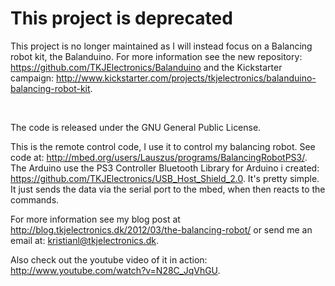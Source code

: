 # This project is deprecated

This project is no longer maintained as I will instead focus on a Balancing robot kit, the Balanduino. For more information see the new repository: <https://github.com/TKJElectronics/Balanduino> and the Kickstarter campaign: <http://www.kickstarter.com/projects/tkjelectronics/balanduino-balancing-robot-kit>.

<br>

The code is released under the GNU General Public License.

This is the remote control code, I use it to control my balancing robot. See code at: <http://mbed.org/users/Lauszus/programs/BalancingRobotPS3/>. The Arduino use the PS3 Controller Bluetooth Library for Arduino i created: <https://github.com/TKJElectronics/USB_Host_Shield_2.0>. It's pretty simple. It just sends the data via the serial port to the mbed, when then reacts to the commands.

For more information see my blog post at <http://blog.tkjelectronics.dk/2012/03/the-balancing-robot/> or send me an email at: <kristianl@tkjelectronics.dk>.

Also check out the youtube video of it in action: <http://www.youtube.com/watch?v=N28C_JqVhGU>.